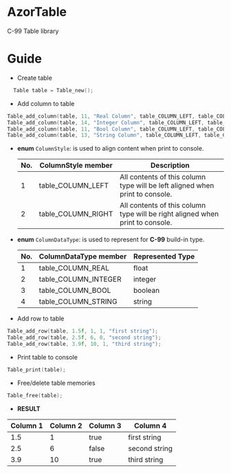 # AzorTable
C-99 Table library

# Guide
* Create table

```c
  Table table = Table_new();
```

* Add column to table

```c
Table_add_column(table, 11, "Real Column", table_COLUMN_LEFT, table_COLUMN_REAL);
Table_add_column(table, 14, "Integer Column", table_COLUMN_LEFT, table_COLUMN_INTEGER);
Table_add_column(table, 11, "Bool Column", table_COLUMN_LEFT, table_COLUMN_BOOL);
Table_add_column(table, 13, "String Column", table_COLUMN_LEFT, table_COLUMN_STRING);
```
  
* **enum** `ColumnStyle`: is used to align content when print to console.
  
  No. | ColumnStyle member | Description                                                                  |
  --- | ------------------ | -----------                                                                  |
  1   | table_COLUMN_LEFT  | All contents of this column type will be left aligned when print to console. |
  2   | table_COLUMN_RIGHT | All contents of this column type will be right aligned when print to console.|
  
* **enum** `ColumnDataType`: is used to represent for **C-99** build-in type.
  
  No. | ColumnDataType member | Represented Type|
  --- | --------------------- | --------------- |
  1   | table_COLUMN_REAL     | float           |
  2   | table_COLUMN_INTEGER  | integer         |
  3   | table_COLUMN_BOOL     | boolean         |
  4   | table_COLUMN_STRING   | string          |
 
 * Add row to table
 
 ```c
 Table_add_row(table, 1.5f, 1, 1, "first string");
 Table_add_row(table, 2.5f, 6, 0, "second string");
 Table_add_row(table, 3.9f, 10, 1, "third string");
 ```
 * Print table to console
 ```c
 Table_print(table);
 ```
 
 * Free/delete table memories
 ```c
 Table_free(table);
 ```
 
 * **RESULT**
 
 | Column 1 | Column 2 | Column 3 | Column 4      |
 | -------- | -------- | -------- | ------------- |
 | 1.5      | 1        | true     | first string  |
 | 2.5      | 6        | false    | second string |
 | 3.9      | 10       | true     | third string  |
